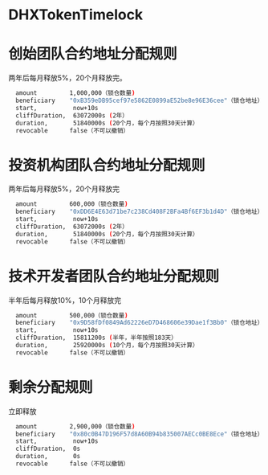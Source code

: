 # DHXTokenTimelock


# 创始团队合约地址分配规则
两年后每月释放5%，20个月释放完。
```sh
  amount         1,000,000（锁仓数量)
  beneficiary    "0xB359eDB95cef97e5862E0899aE52be8e96E36cee"（锁仓地址）   
  start,          now+10s
  cliffDuration,  63072000s (2年）
  duration,       51840000s (20个月，每个月按照30天计算）
  revocable      false（不可以撤销）
```


# 投资机构团队合约地址分配规则
两年后每月释放5%，20个月释放完
```sh
  amount         600,000（锁仓数量)
  beneficiary    "0xDD6E4E63d71be7c238Cd408F2BFa4Bf6EF3b1d4D"（锁仓地址）   
  start,          now+10s
  cliffDuration,  63072000s (2年）
  duration,       51840000s (20个月，每个月按照30天计算）
  revocable      false（不可以撤销）
```

# 技术开发者团队合约地址分配规则
半年后每月释放10%，10个月释放完
```sh
  amount         500,000（锁仓数量)
  beneficiary    "0x9D58fDf0849Ad62226eD7D468606e39Dae1f3Bb0"（锁仓地址）   
  start,          now+10s
  cliffDuration,  15811200s (半年，半年按照183天）
  duration,       25920000s (10个月，每个月按照30天计算）
  revocable      false（不可以撤销）
```

# 剩余分配规则
立即释放
```sh
  amount         2,900,000（锁仓数量)
  beneficiary    "0x80c0B47D196F57d8A60B94b835007AECc0BE8Ece"（锁仓地址）   
  start,          now+10s
  cliffDuration,  0s 
  duration,       0s 
  revocable      false（不可以撤销）
```
